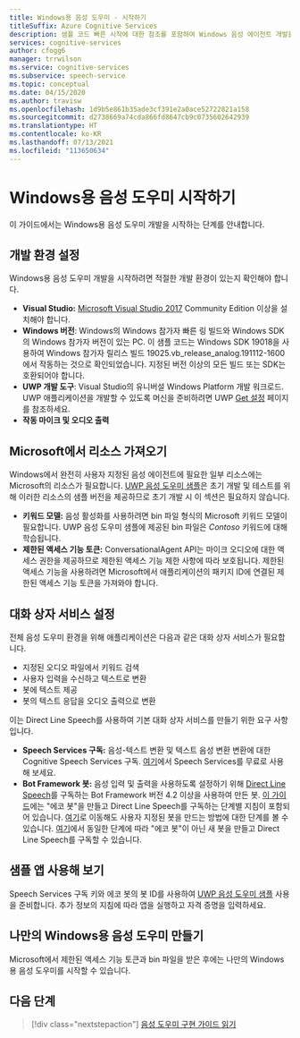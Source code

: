 ```yaml
---
title: Windows용 음성 도우미 - 시작하기
titleSuffix: Azure Cognitive Services
description: 샘플 코드 빠른 시작에 대한 참조를 포함하여 Windows 음성 에이전트 개발을 시작하는 단계입니다.
services: cognitive-services
author: cfogg6
manager: trrwilson
ms.service: cognitive-services
ms.subservice: speech-service
ms.topic: conceptual
ms.date: 04/15/2020
ms.author: travisw
ms.openlocfilehash: 1d9b5e861b35ade3cf391e2a0ace52722821a158
ms.sourcegitcommit: d2738669a74cda866fd8647cb9c0735602642939
ms.translationtype: HT
ms.contentlocale: ko-KR
ms.lasthandoff: 07/13/2021
ms.locfileid: "113650634"
---
```

# <a name="getting-started-with-voice-assistants-on-windows"></a>Windows용 음성 도우미 시작하기

이 가이드에서는 Windows용 음성 도우미 개발을 시작하는 단계를 안내합니다.

## <a name="set-up-your-development-environment"></a>개발 환경 설정

Windows용 음성 도우미 개발을 시작하려면 적절한 개발 환경이 있는지 확인해야 합니다.

- **Visual Studio:** [Microsoft Visual Studio 2017](https://visualstudio.microsoft.com/) Community Edition 이상을 설치해야 합니다.
- **Windows 버전**: Windows의 Windows 참가자 빠른 링 빌드와 Windows SDK의 Windows 참가자 버전이 있는 PC. 이 샘플 코드는 Windows SDK 19018을 사용하여 Windows 참가자 릴리스 빌드 19025.vb_release_analog.191112-1600에서 작동하는 것으로 확인되었습니다. 지정된 버전 이상의 모든 빌드 또는 SDK는 호환되어야 합니다.
- **UWP 개발 도구**: Visual Studio의 유니버설 Windows Platform 개발 워크로드. UWP 애플리케이션을 개발할 수 있도록 머신을 준비하려면 UWP [Get 설정](/windows/uwp/get-started/get-set-up) 페이지를 참조하세요.
- **작동 마이크 및 오디오 출력**

## <a name="obtain-resources-from-microsoft"></a>Microsoft에서 리소스 가져오기

Windows에서 완전히 사용자 지정된 음성 에이전트에 필요한 일부 리소스에는 Microsoft의 리소스가 필요합니다. [UWP 음성 도우미 샘플](windows-voice-assistants-faq.yml#the-uwp-voice-assistant-sample)은 초기 개발 및 테스트를 위해 이러한 리소스의 샘플 버전을 제공하므로 초기 개발 시 이 섹션은 필요하지 않습니다.

- **키워드 모델:** 음성 활성화를 사용하려면 bin 파일 형식의 Microsoft 키워드 모델이 필요합니다. UWP 음성 도우미 샘플에 제공된 bin 파일은 *Contoso* 키워드에 대해 학습됩니다.
- **제한된 액세스 기능 토큰:** ConversationalAgent API는 마이크 오디오에 대한 액세스 권한을 제공하므로 제한된 액세스 기능 제한 사항에 따라 보호됩니다. 제한된 액세스 기능을 사용하려면 Microsoft에서 애플리케이션의 패키지 ID에 연결된 제한된 액세스 기능 토큰을 가져와야 합니다.

## <a name="establish-a-dialog-service"></a>대화 상자 서비스 설정

전체 음성 도우미 환경을 위해 애플리케이션은 다음과 같은 대화 상자 서비스가 필요합니다.

- 지정된 오디오 파일에서 키워드 검색
- 사용자 입력을 수신하고 텍스트로 변환
- 봇에 텍스트 제공
- 봇의 텍스트 응답을 오디오 출력으로 변환

이는 Direct Line Speech를 사용하여 기본 대화 상자 서비스를 만들기 위한 요구 사항입니다.

- **Speech Services 구독:** 음성-텍스트 변환 및 텍스트 음성 변환 변환에 대한 Cognitive Speech Services 구독. [여기](./overview.md#try-the-speech-service-for-free)에서 Speech Services를 무료로 사용해 보세요.
- **Bot Framework 봇:** 음성 입력 및 출력을 사용하도록 설정하기 위해 [Direct Line Speech](./direct-line-speech.md)를 구독하는 Bot Framework 버전 4.2 이상을 사용하여 만든 봇. [이 가이드](./tutorial-voice-enable-your-bot-speech-sdk.md)에는 "에코 봇"을 만들고 Direct Line Speech를 구독하는 단계별 지침이 포함되어 있습니다. [여기](https://blog.botframework.com/2018/05/07/build-a-microsoft-bot-framework-bot-with-the-bot-builder-sdk-v4/)로 이동해도 사용자 지정된 봇을 만드는 방법에 대한 단계를 볼 수 있습니다. [여기](./tutorial-voice-enable-your-bot-speech-sdk.md)에서 동일한 단계에 따라 "에코 봇"이 아닌 새 봇을 만들고 Direct Line Speech를 구독할 수 있습니다.

## <a name="try-out-the-sample-app"></a>샘플 앱 사용해 보기

Speech Services 구독 키와 에코 봇의 봇 ID를 사용하여 [UWP 음성 도우미 샘플](windows-voice-assistants-faq.yml#the-uwp-voice-assistant-sample) 사용을 준비합니다. 추가 정보의 지침에 따라 앱을 실행하고 자격 증명을 입력하세요.

## <a name="create-your-own-voice-assistant-for-windows"></a>나만의 Windows용 음성 도우미 만들기

Microsoft에서 제한된 액세스 기능 토큰과 bin 파일을 받은 후에는 나만의 Windows용 음성 도우미를 시작할 수 있습니다.

## <a name="next-steps"></a>다음 단계

> [!div class="nextstepaction"]
> [음성 도우미 구현 가이드 읽기](windows-voice-assistants-implementation-guide.md)